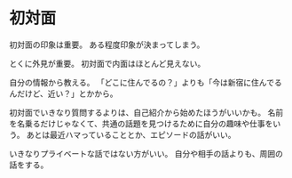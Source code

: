 # 初対面

初対面の印象は重要。
ある程度印象が決まってしまう。

とくに外見が重要。
初対面で内面はほとんど見えない。

自分の情報から教える。
「どこに住んでるの？」よりも「今は新宿に住んでるんだけど、近い？」とかから。

初対面でいきなり質問するよりは、自己紹介から始めたほうがいいかも。
名前を名乗るだけじゃなくて、共通の話題を見つけるために自分の趣味や仕事をいう。
あとは最近ハマっていることとか、エピソードの話がいい。

いきなりプライベートな話ではない方がいい。
自分や相手の話よりも、周囲の話をする。
